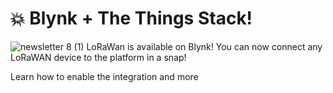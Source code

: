 # 💥 Blynk + The Things Stack!
![newsletter 8 (1)](https://github.com/user-attachments/assets/20c2eef6-dd4a-4dd5-b767-1c6dc124250d)
LoRaWan is available on Blynk! You can now connect any LoRaWAN device to the platform in a snap! 

Learn how to enable the integration and more
